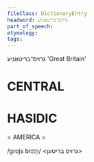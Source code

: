 ```yaml
---
fileClass: DictionaryEntry
headword: גרויס־בריטאַניע
part_of_speech: 
etymology: 
tags: 
---
```

גרויס־בריטאַניע
'Great Britain'

CENTRAL
========

HASIDIC
=======
= AMERICA = 

/grojs brɪtn̩/ <גרויס בריטען>